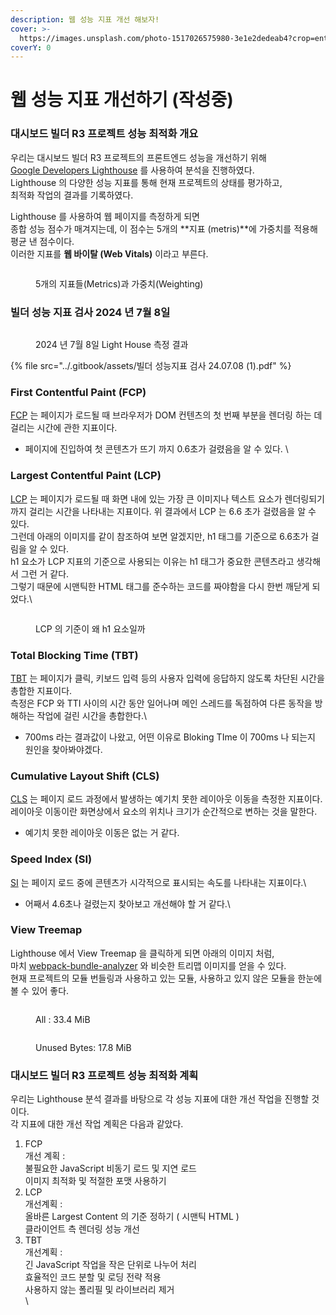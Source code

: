 ```yaml
---
description: 웹 성능 지표 개선 해보자!
cover: >-
  https://images.unsplash.com/photo-1517026575980-3e1e2dedeab4?crop=entropy&cs=srgb&fm=jpg&ixid=M3wxOTcwMjR8MHwxfHNlYXJjaHw1fHxHYXVnZXxlbnwwfHx8fDE3MjA1OTMzMTd8MA&ixlib=rb-4.0.3&q=85
coverY: 0
---
```


# 웹 성능 지표 개선하기 (작성중)

### 대시보드 빌더 R3 프로젝트 성능 최적화 개요

우리는 대시보드 빌더 R3 프로젝트의 프론트엔드 성능을 개선하기 위해 \
[Google Developers Lighthouse](https://developer.chrome.com/docs/lighthouse) 를 사용하여 분석을 진행하였다.\
Lighthouse 의 다양한 성능 지표를 통해 현재 프로젝트의 상태를 평가하고, \
최적화 작업의 결과를 기록하였다.



Lighthouse 를 사용하여 웹 페이지를 측정하게 되면 \
종합 성능 점수가 매겨지는데, 이 점수는 5개의 **지표 (metris)**에 가중치를 적용해 평균 낸 점수이다.\
이러한 지표를 **웹 바이탈 (Web Vitals)** 이라고 부른다.

<figure><img src="../.gitbook/assets/image (2) (1) (1) (1) (1) (1) (1).png" alt=""><figcaption><p>5개의 지표들(Metrics)과 가중치(Weighting)</p></figcaption></figure>

### 빌더 성능 지표 검사 2024 년 7월 8일

<figure><img src="../.gitbook/assets/image (10).png" alt=""><figcaption><p>2024 년 7월 8일 Light House 측정 결과</p></figcaption></figure>

{% file src="../.gitbook/assets/빌더 성능지표 검사 24.07.08 (1).pdf" %}

### First Contentful Paint (FCP)

[FCP](https://developer.chrome.com/docs/lighthouse/performance/first-contentful-paint) 는 페이지가 로드될 때 브라우저가 DOM 컨텐츠의 첫 번째 부분을 렌더링 하는 데 걸리는 시간에 관한 지표이다.

* 페이지에 진입하여 첫 콘텐츠가 뜨기 까지 0.6초가 걸렸음을 알 수 있다. \


### Largest Contentful Paint (LCP)

[LCP](https://developer.chrome.com/docs/lighthouse/performance/lighthouse-largest-contentful-paint) 는 페이지가 로드될 때 화면 내에 있는 가장 큰 이미지나 텍스트 요소가 렌더링되기까지 걸리는 시간을 나타내는 지표이다. 위 결과에서 LCP 는 6.6 초가 걸렸음을 알 수 있다.\
그런데 아래의 이미지를 같이 참조하여 보면 알겠지만, h1 태그를 기준으로 6.6초가 걸림을 알 수 있다.\
h1 요소가 LCP 지표의 기준으로 사용되는 이유는 h1 태그가 중요한 콘텐츠라고 생각해서 그런 거 같다.\
그렇기 때문에 시맨틱한 HTML 태그를 준수하는 코드를 짜야함을 다시 한번 깨닫게 되었다.\


<figure><img src="../.gitbook/assets/image (6) (1).png" alt=""><figcaption><p>LCP 의 기준이 왜 h1 요소일까</p></figcaption></figure>

### Total Blocking Time (TBT)

[TBT](https://developer.chrome.com/docs/lighthouse/performance/lighthouse-largest-contentful-paint) 는 페이지가 클릭, 키보드 입력 등의 사용자 입력에 응답하지 않도록 차단된 시간을 총합한 지표이다.\
측정은 FCP 와 TTI 사이의 시간 동안 일어나며 메인 스레드를 독점하여 다른 동작을 방해하는 작업에 걸린 시간을 총합한다.\


* 700ms 라는 결과값이 나왔고, 어떤 이유로 Bloking TIme 이 700ms 나 되는지 원인을 찾아봐야겠다.



### Cumulative Layout Shift (CLS)

[CLS](https://web.dev/articles/cls) 는 페이지 로드 과정에서 발생하는 예기치 못한 레이아웃 이동을 측정한 지표이다. 레이아웃 이동이란 화면상에서 요소의 위치나 크기가 순간적으로 변하는 것을 말한다.



* 예기치 못한 레이아웃 이동은 없는 거 같다.



### Speed Index (SI)

[SI](https://developer.chrome.com/docs/lighthouse/performance/speed-index) 는 페이지 로드 중에 콘텐츠가 시각적으로 표시되는 속도를 나타내는 지표이다.\


* 어째서 4.6초나 걸렸는지 찾아보고 개선해야 할 거 같다.\


### View Treemap

Lighthouse 에서 View Treemap 을 클릭하게 되면 아래의 이미지 처럼,\
마치 [webpack-bundle-analyzer](https://www.npmjs.com/package/webpack-bundle-analyzer) 와 비슷한 트리맵 이미지를 얻을 수 있다. \
현재 프로젝트의 모듈 번들링과 사용하고 있는 모듈, 사용하고 있지 않은 모듈을 한눈에 볼 수 있어 좋다.



<figure><img src="../.gitbook/assets/image (8).png" alt=""><figcaption><p>All : 33.4 MiB</p></figcaption></figure>

<figure><img src="../.gitbook/assets/image (3) (1) (1) (1) (1) (1).png" alt=""><figcaption><p>Unused Bytes: 17.8 MiB</p></figcaption></figure>



### 대시보드 빌더 R3 프로젝트 성능 최적화 계획

우리는 Lighthouse 분석 결과를 바탕으로 각 성능 지표에 대한 개선 작업을 진행할 것이다.\
각 지표에 대한 개선 작업 계획은 다음과 같았다.



1. FCP\
   개선 계획 : \
   불필요한 JavaScript 비동기 로드 및 지연 로드\
   이미지 최적화 및 적절한 포맷 사용하기
2. LCP\
   개선계획 : \
   올바른 Largest Content 의 기준 정하기 ( 시맨틱 HTML )\
   클라이언트 측 렌더링 성능 개선
3. TBT\
   개선계획 : \
   긴 JavaScript 작업을 작은 단위로 나누어 처리\
   효율적인 코드 분할 및 로딩 전략 적용\
   사용하지 않는 폴리필 및 라이브러리 제거\
   \




